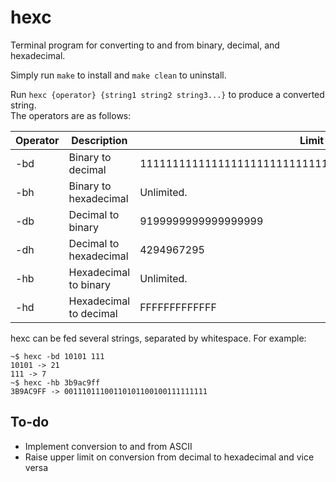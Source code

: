 # hexc
Terminal program for converting to and from binary, decimal, and hexadecimal.  

Simply run `make` to install and `make clean` to uninstall.  

Run `hexc {operator} {string1 string2 string3...}` to produce a converted string.  
The operators are as follows:  

| Operator | Description            | Limit                                                 |
| ---------|------------------------| ------------------------------------------------------|
| -bd      | Binary to decimal      | 11111111111111111111111111111111111111111111111111111 |
| -bh      | Binary to hexadecimal  | Unlimited.                                            |
| -db      | Decimal to binary      | 9199999999999999999                                   |
| -dh      | Decimal to hexadecimal | 4294967295                                            |
| -hb      | Hexadecimal to binary  | Unlimited.                                            |
| -hd      | Hexadecimal to decimal | FFFFFFFFFFFFF                                         |

hexc can be fed several strings, separated by whitespace. For example:  
```
~$ hexc -bd 10101 111
10101 -> 21
111 -> 7
~$ hexc -hb 3b9ac9ff
3B9AC9FF -> 00111011100110101100100111111111
```  

## To-do
* Implement conversion to and from ASCII
* Raise upper limit on conversion from decimal to hexadecimal and vice versa